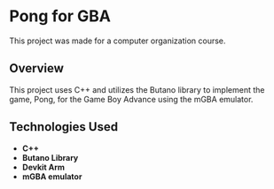 # Pong for GBA
This project was made for a computer organization course.

## Overview 
This project uses C++ and utilizes the Butano library to implement the game, Pong, for the Game Boy Advance using the mGBA emulator.

## Technologies Used
- **C++**
- **Butano Library**
- **Devkit Arm**
- **mGBA emulator**

